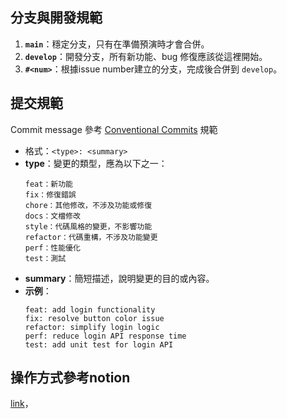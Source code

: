 ## 分支與開發規範
1. **`main`**：穩定分支，只有在準備預演時才會合併。
2. **`develop`**：開發分支，所有新功能、bug 修復應該從這裡開始。
3. **`#<num>`**：根據issue number建立的分支，完成後合併到 `develop`。

## 提交規範
Commit message 參考 [Conventional Commits](https://www.conventionalcommits.org/en/v1.0.0/) 規範
- 格式：`<type>: <summary>`
- **type**：變更的類型，應為以下之一：
    ```
    feat：新功能
    fix：修復錯誤
    chore：其他修改，不涉及功能或修復
    docs：文檔修改
    style：代碼風格的變更，不影響功能
    refactor：代碼重構，不涉及功能變更
    perf：性能優化
    test：測試
    ```
- **summary**：簡短描述，說明變更的目的或內容。
- **示例**：
    ```
    feat: add login functionality 
    fix: resolve button color issue
    refactor: simplify login logic 
    perf: reduce login API response time 
    test: add unit test for login API
    ```
## 操作方式參考notion
[link](https://www.notion.so/git-workflow-1e7236e4fb4580b6b61ccf17f61ae168?pvs=4)，
